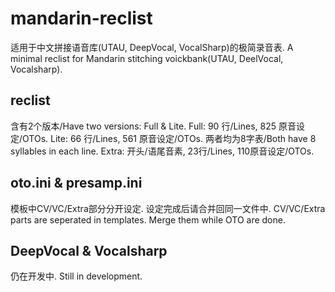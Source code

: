 # mandarin-reclist

适用于中文拼接语音库(UTAU, DeepVocal, VocalSharp)的极简录音表.
A minimal reclist for Mandarin stitching voickbank(UTAU, DeelVocal, Vocalsharp).

## reclist

含有2个版本/Have two versions: Full & Lite.
Full: 90 行/Lines, 825 原音设定/OTOs.
Lite: 66 行/Lines, 561 原音设定/OTOs.
两者均为8字表/Both have 8 syllables in each line.
Extra: 开头/语尾音素, 23行/Lines, 110原音设定/OTOs.

## oto.ini & presamp.ini

模板中CV/VC/Extra部分分开设定. 设定完成后请合并回同一文件中.
CV/VC/Extra parts are seperated in templates. Merge them while OTO are done.

## DeepVocal & Vocalsharp

仍在开发中. Still in development.
